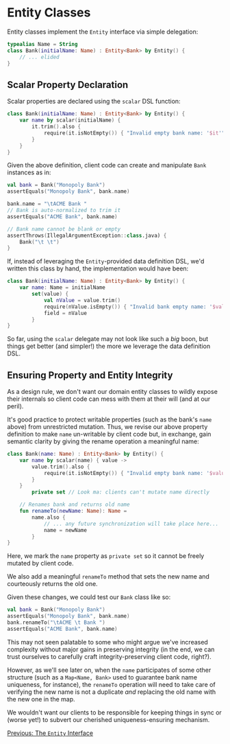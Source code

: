 # Entity Classes

Entity classes implement the `Entity` interface via simple delegation:

```kotlin
typealias Name = String
class Bank(initialName: Name) : Entity<Bank> by Entity() {
    // ... elided
}
```

## Scalar Property Declaration

Scalar properties are declared using the `scalar` DSL function:

```kotlin
class Bank(initialName: Name) : Entity<Bank> by Entity() {
    var name by scalar(initialName) {
        it.trim().also {
            require(it.isNotEmpty()) { "Invalid empty bank name: '$it'" }
        }
    }
}
```

Given the above definition, client code can create and manipulate `Bank` instances
as in:

```kotlin
val bank = Bank("Monopoly Bank")
assertEquals("Monopoly Bank", bank.name)

bank.name = "\tACME Bank "
// Bank is auto-normalized to trim it
assertEquals("ACME Bank", bank.name)

// Bank name cannot be blank or empty
assertThrows(IllegalArgumentException::class.java) {
    Bank("\t \t")
}
```

If, instead of leveraging the `Entity`-provided data definition DSL, we'd written 
this class by hand, the implementation would have been:

```kotlin
class Bank(initialName: Name) : Entity<Bank> by Entity() {
    var name: Name = initialName
        set(value) {
            val nValue = value.trim()
            require(nValue.isEmpty()) { "Invalid bank empty name: '$value'" }
            field = nValue
        }
}
```

So far, using the `scalar` delegate may not look like such a _big_ boon, but things
get better (and simpler!) the more we leverage the data definition DSL.

## Ensuring Property and Entity Integrity

As a design rule, we don't want our domain entity classes to wildly expose their
internals so client code can mess with them at their will (and at our peril).

It's good practice to protect writable properties (such as the bank's `name` 
above) from unrestricted mutation. Thus, we revise our above property definition
to make `name` un-writable by client code but, in exchange, gain semantic clarity
by giving the rename operation a meaningful name:

```kotlin
class Bank(name: Name) : Entity<Bank> by Entity() {
    var name by scalar(name) { value ->
        value.trim().also {
            require(it.isNotEmpty()) { "Invalid empty bank name: '$value'" }
        }
    }
        private set // Look ma: clients can't mutate name directly

    // Renames bank and returns old name
    fun renameTo(newName: Name): Name =
        name.also {
            // ... any future synchronization will take place here...
            name = newName
        }
}
```

Here, we mark the `name` property as `private set` so it cannot be freely mutated
by client code.

We also add a meaningful `renameTo` method that sets the new name and courteously
returns the old one.

Given these changes, we could test our `Bank` class like so:

```kotlin
val bank = Bank("Monopoly Bank")
assertEquals("Monopoly Bank", bank.name)
bank.renameTo("\tACME \t Bank ")
assertEquals("ACME Bank", bank.name)
```

This may not seen palatable to some who might argue we've increased
complexity without major gains in preserving integrity (in the end, we can
trust ourselves to carefully craft integrity-preserving client code, right?).

However, as we'll see later on, when the `name` participates of some other
structure (such as a `Map<Name, Bank>` used to guarantee bank name
uniqueness, for instance), the `renameTo` operation will need to take care
of verifying the new name is not a duplicate _and_ replacing the old name
with the new one in the map.

We wouldn't want our clients to be responsible for keeping things in sync or
(worse yet!) to subvert our cherished uniqueness-ensuring mechanism.

[Previous: The `Entity` Interface](01-entity-interface.md)

